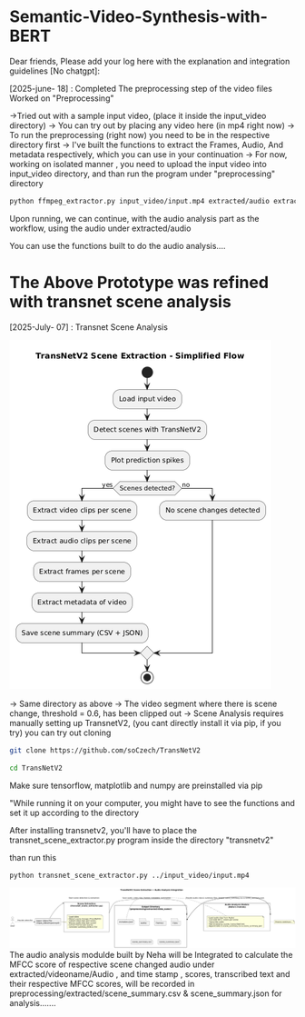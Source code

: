 # Semantic-Video-Synthesis-with-BERT
Dear friends, 
Please add your log here with the explanation and integration guidelines [No chatgpt]: 

[2025-june- 18] : Completed The preprocessing step of the video files
Worked on "Preprocessing"

->Tried out with a sample input video, (place it inside the input_video directory)
-> You can try out by placing any video here (in mp4 right now)
-> To run the preprocessing (right now) you need to be in the respective directory first
-> I've built the functions to extract the Frames, Audio, And metadata respectively, which you can use in your continuation
-> For now, working on isolated manner , you need to upload the input video into input_video directory, and than run the program under "preprocessing"  directory


```bash
python ffmpeg_extractor.py input_video/input.mp4 extracted/audio extracted/Frames extracted/metadata
```

Upon running, we can continue, with the audio analysis part as the workflow, using the audio under extracted/audio

You can use the functions built to do the audio analysis....


# The Above Prototype was refined with transnet scene analysis

[2025-July- 07] : Transnet Scene Analysis 

![Scene Prediction Spikes](transnetv2.png)


-> Same directory as above
-> The video segment where there is scene change, threshold = 0.6, has been clipped out
-> Scene Analysis requires manually setting up TransnetV2, (you cant directly install it via pip, if you try) you can try out cloning

```bash
git clone https://github.com/soCzech/TransNetV2
```
```bash
cd TransNetV2
```

Make sure tensorflow, matplotlib and numpy are preinstalled via pip 


"While running it on your computer, you might have to see the functions and set it up according to the directory


After installing transnetv2, you'll have to place the transnet_scene_extractor.py program inside the directory "transnetv2"

than run this 

```bash
python transnet_scene_extractor.py ../input_video/input.mp4
```

![Scene Prediction Spikes](integration.png)
The audio analysis modulde built by Neha will be Integrated to calculate the MFCC score of  respective scene changed audio under extracted/videoname/Audio , and time stamp , scores, transcribed text and their respective MFCC scores,  will be recorded in preprocessing/extracted/scene_summary.csv & scene_summary.json for analysis.......